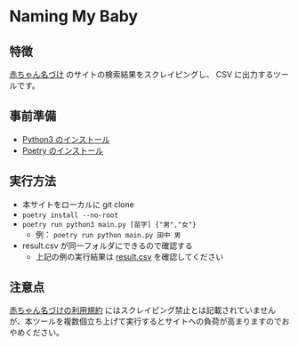 # Naming My Baby

## 特徴

[赤ちゃん名づけ](https://namae-yurai.net/suitableNamaeResult.htm) のサイトの検索結果をスクレイピングし、
CSV に出力するツールです。

## 事前準備

- [Python3 のインストール](https://www.dsp.co.jp/tocreator/engineer/tips-engineer/python_installation/)
- [Poetry のインストール](https://python-poetry.org/docs/#installation)

## 実行方法

- 本サイトをローカルに git clone
- `poetry install --no-root`
- `poetry run python3 main.py [苗字] {"男","女"}`
  - 例： `poetry run python main.py 田中 男`
- result.csv が同一フォルダにできるので確認する
  - 上記の例の実行結果は [result.csv](result.csv) を確認してください

## 注意点

[赤ちゃん名づけの利用規約](https://namae-yurai.net/terms.htm) にはスクレイピング禁止とは記載されていませんが、本ツールを複数個立ち上げて実行するとサイトへの負荷が高まりますのでおやめください。
